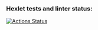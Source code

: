 ### Hexlet tests and linter status:
[![Actions Status](https://github.com/ellonka/java-project-lvl3/workflows/hexlet-check/badge.svg)](https://github.com/ellonka/java-project-lvl3/actions)